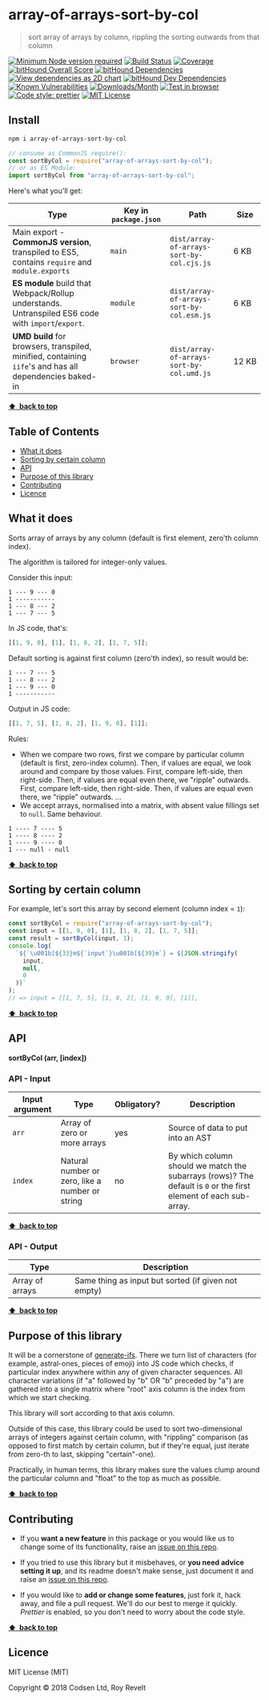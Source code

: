 # array-of-arrays-sort-by-col

> sort array of arrays by column, rippling the sorting outwards from that column

[![Minimum Node version required][node-img]][node-url]
[![Build Status][travis-img]][travis-url]
[![Coverage][cov-img]][cov-url]
[![bitHound Overall Score][overall-img]][overall-url]
[![bitHound Dependencies][deps-img]][deps-url]
[![View dependencies as 2D chart][deps2d-img]][deps2d-url]
[![bitHound Dev Dependencies][dev-img]][dev-url]
[![Known Vulnerabilities][vulnerabilities-img]][vulnerabilities-url]
[![Downloads/Month][downloads-img]][downloads-url]
[![Test in browser][runkit-img]][runkit-url]
[![Code style: prettier][prettier-img]][prettier-url]
[![MIT License][license-img]][license-url]

## Install

```bash
npm i array-of-arrays-sort-by-col
```

```js
// consume as CommonJS require():
const sortByCol = require("array-of-arrays-sort-by-col");
// or as ES Module:
import sortByCol from "array-of-arrays-sort-by-col";
```

Here's what you'll get:

| Type                                                                                                    | Key in `package.json` | Path                                      | Size       |
| ------------------------------------------------------------------------------------------------------- | --------------------- | ----------------------------------------- | ---------- |
| Main export - **CommonJS version**, transpiled to ES5, contains `require` and `module.exports`          | `main`                | `dist/array-of-arrays-sort-by-col.cjs.js` | 6&nbsp;KB  |
| **ES module** build that Webpack/Rollup understands. Untranspiled ES6 code with `import`/`export`.      | `module`              | `dist/array-of-arrays-sort-by-col.esm.js` | 6&nbsp;KB  |
| **UMD build** for browsers, transpiled, minified, containing `iife`'s and has all dependencies baked-in | `browser`             | `dist/array-of-arrays-sort-by-col.umd.js` | 12&nbsp;KB |

**[⬆ &nbsp;back to top](#)**

## Table of Contents

<!-- prettier-ignore-start -->

<!-- START doctoc generated TOC please keep comment here to allow auto update -->
<!-- DON'T EDIT THIS SECTION, INSTEAD RE-RUN doctoc TO UPDATE -->


- [What it does](#what-it-does)
- [Sorting by certain column](#sorting-by-certain-column)
- [API](#api)
- [Purpose of this library](#purpose-of-this-library)
- [Contributing](#contributing)
- [Licence](#licence)

<!-- END doctoc generated TOC please keep comment here to allow auto update -->

<!-- prettier-ignore-end -->

## What it does

Sorts array of arrays by any column (default is first element, zero'th column index).

The algorithm is tailored for integer-only values.

Consider this input:

```
1 --- 9 --- 0
1 -----------
1 --- 8 --- 2
1 --- 7 --- 5
```

In JS code, that's:

```js
[[1, 9, 0], [1], [1, 8, 2], [1, 7, 5]];
```

Default sorting is against first column (zero'th index), so result would be:

```
1 --- 7 --- 5
1 --- 8 --- 2
1 --- 9 --- 0
1 -----------
```

Output in JS code:

```js
[[1, 7, 5], [1, 8, 2], [1, 9, 0], [1]];
```

Rules:

* When we compare two rows, first we compare by particular column (default is first, zero-index column). Then, if values are equal, we look around and compare by those values. First, compare left-side, then right-side. Then, if values are equal even there, we "ripple" outwards. First, compare left-side, then right-side. Then, if values are equal even there, we "ripple" outwards. ...
* We accept arrays, normalised into a matrix, with absent value fillings set to `null`. Same behaviour.

```
1 ---- 7 ---- 5
1 ---- 8 ---- 2
1 ---- 9 ---- 0
1 --- null - null
```

**[⬆ &nbsp;back to top](#)**

## Sorting by certain column

For example, let's sort this array by second element (column index = `1`):

```js
const sortByCol = require("array-of-arrays-sort-by-col");
const input = [[1, 9, 0], [1], [1, 8, 2], [1, 7, 5]];
const result = sortByCol(input, 1);
console.log(
  `${`\u001b[${33}m${`input`}\u001b[${39}m`} = ${JSON.stringify(
    input,
    null,
    0
  )}`
);
// => input = [[1, 7, 5], [1, 8, 2], [1, 9, 0], [1]],
```

**[⬆ &nbsp;back to top](#)**

## API

**sortByCol (arr, [index])**

### API - Input

| Input argument | Type                                            | Obligatory? | Description                                                                                                      |
| -------------- | ----------------------------------------------- | ----------- | ---------------------------------------------------------------------------------------------------------------- |
| `arr`          | Array of zero or more arrays                    | yes         | Source of data to put into an AST                                                                                |
| `index`        | Natural number or zero, like a number or string | no          | By which column should we match the subarrays (rows)? The default is `0` or the first element of each sub-array. |

**[⬆ &nbsp;back to top](#)**

### API - Output

| Type            | Description                                         |
| --------------- | --------------------------------------------------- |
| Array of arrays | Same thing as input but sorted (if given not empty) |

**[⬆ &nbsp;back to top](#)**

## Purpose of this library

It will be a cornerstone of [generate-ifs](https://github.com/codsen/generate-ifs). There we turn list of characters (for example, astral-ones, pieces of emoji) into JS code which checks, if particular index anywhere within any of given character sequences. All character variations (if "a" followed by "b" OR "b" preceded by "a") are gathered into a single matrix where "root" axis column is the index from which we start checking.

This library will sort according to that axis column.

Outside of this case, this library could be used to sort two-dimensional arrays of integers against certain column, with "rippling" comparison (as opposed to first match by certain column, but if they're equal, just iterate from zero-th to last, skipping "certain"-one).

Practically, in human terms, this library makes sure the values clump around the particular column and "float" to the top as much as possible.

**[⬆ &nbsp;back to top](#)**

## Contributing

* If you **want a new feature** in this package or you would like us to change some of its functionality, raise an [issue on this repo](https://github.com/codsen/array-of-arrays-sort-by-col/issues).

* If you tried to use this library but it misbehaves, or **you need advice setting it up**, and its readme doesn't make sense, just document it and raise an [issue on this repo](https://github.com/codsen/array-of-arrays-sort-by-col/issues).

* If you would like to **add or change some features**, just fork it, hack away, and file a pull request. We'll do our best to merge it quickly. _Prettier_ is enabled, so you don't need to worry about the code style.

**[⬆ &nbsp;back to top](#)**

## Licence

MIT License (MIT)

Copyright © 2018 Codsen Ltd, Roy Revelt

[node-img]: https://img.shields.io/node/v/array-of-arrays-sort-by-col.svg?style=flat-square&label=works%20on%20node
[node-url]: https://www.npmjs.com/package/array-of-arrays-sort-by-col
[travis-img]: https://img.shields.io/travis/codsen/array-of-arrays-sort-by-col.svg?style=flat-square
[travis-url]: https://travis-ci.org/codsen/array-of-arrays-sort-by-col
[cov-img]: https://coveralls.io/repos/github/codsen/array-of-arrays-sort-by-col/badge.svg?style=flat-square?branch=master
[cov-url]: https://coveralls.io/github/codsen/array-of-arrays-sort-by-col?branch=master
[overall-img]: https://img.shields.io/bithound/code/github/codsen/array-of-arrays-sort-by-col.svg?style=flat-square
[overall-url]: https://www.bithound.io/github/codsen/array-of-arrays-sort-by-col
[deps-img]: https://img.shields.io/bithound/dependencies/github/codsen/array-of-arrays-sort-by-col.svg?style=flat-square
[deps-url]: https://www.bithound.io/github/codsen/array-of-arrays-sort-by-col/master/dependencies/npm
[deps2d-img]: https://img.shields.io/badge/deps%20in%202D-see_here-08f0fd.svg?style=flat-square
[deps2d-url]: http://npm.anvaka.com/#/view/2d/array-of-arrays-sort-by-col
[dev-img]: https://img.shields.io/bithound/devDependencies/github/codsen/array-of-arrays-sort-by-col.svg?style=flat-square
[dev-url]: https://www.bithound.io/github/codsen/array-of-arrays-sort-by-col/master/dependencies/npm
[vulnerabilities-img]: https://snyk.io/test/github/codsen/array-of-arrays-sort-by-col/badge.svg?style=flat-square
[vulnerabilities-url]: https://snyk.io/test/github/codsen/array-of-arrays-sort-by-col
[downloads-img]: https://img.shields.io/npm/dm/array-of-arrays-sort-by-col.svg?style=flat-square
[downloads-url]: https://npmcharts.com/compare/array-of-arrays-sort-by-col
[runkit-img]: https://img.shields.io/badge/runkit-test_in_browser-a853ff.svg?style=flat-square
[runkit-url]: https://npm.runkit.com/array-of-arrays-sort-by-col
[prettier-img]: https://img.shields.io/badge/code_style-prettier-ff69b4.svg?style=flat-square
[prettier-url]: https://github.com/prettier/prettier
[license-img]: https://img.shields.io/npm/l/array-of-arrays-sort-by-col.svg?style=flat-square
[license-url]: https://github.com/codsen/array-of-arrays-sort-by-col/blob/master/license.md
